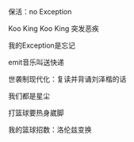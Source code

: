 保活：no Exception

Koo King Koo King 突发恶疾

我的Exception是忘记

emit音乐叫送快递

世袭制现代化：复读并背诵刘泽楷的话

我们都是星尘

打篮球要热身崴脚

我的篮球招数：洛伦兹变换